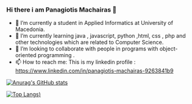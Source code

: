 ### Hi there i am Panagiotis Machairas 👋


- 🔭 I’m currently a student in Applied Informatics at University of Macedonia.
- 🌱 I’m currently learning java , javascript, python ,html, css , php and other technologies which are related to Computer Science.
- 👯 I’m looking to collaborate with people in programs with object-oriented programming .
- 📫 How to reach me: This is my linkedin profile : https://www.linkedin.com/in/panagiotis-machairas-9263841b9

[![Anurag's GitHub stats](https://github-readme-stats.vercel.app/api?username=ics20044&theme=tokyonight&show_icons=true)](https://github.com/anuraghazra/github-readme-stats)

[![Top Langs](https://github-readme-stats.vercel.app/api/top-langs/?username=ics20044&theme=tokyonight))](https://github.com/anuraghazra/github-readme-stats)



